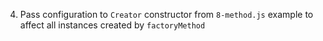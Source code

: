 4. Pass configuration to `Creator` constructor from `8-method.js` example to affect all instances created by `factoryMethod`
